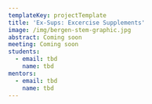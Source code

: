```yaml
---
templateKey: projectTemplate
title: 'Ex-Sups: Excercise Supplements'
image: /img/bergen-stem-graphic.jpg
abstract: Coming soon
meeting: Coming soon
students:
  - email: tbd
    name: tbd
mentors:
  - email: tbd
    name: tbd
---
```



